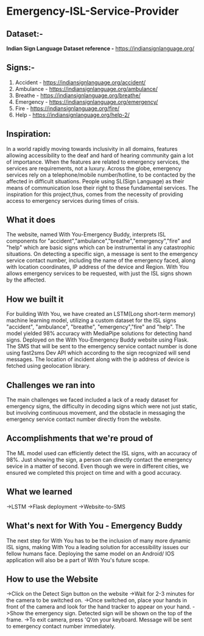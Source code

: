 # Emergency-ISL-Service-Provider

## Dataset:-
**Indian Sign Language Dataset reference -**
https://indiansignlanguage.org/ 

## Signs:-
1. Accident - https://indiansignlanguage.org/accident/ 
2. Ambulance - https://indiansignlanguage.org/ambulance/ 
3. Breathe - https://indiansignlanguage.org/breathe/
4. Emergency - https://indiansignlanguage.org/emergency/
5. Fire - https://indiansignlanguage.org/fire/
6. Help - https://indiansignlanguage.org/help-2/


## Inspiration:
In a world rapidly moving towards inclusivity in all domains, features allowing accessibility to the deaf and hard of hearing community gain a lot of importance. When the features are related to emergency services, the services are requirements, not a luxury. Across the globe, emergency services rely on a telephone/mobile number/hotline, to be contacted by the affected in difficult situations. People using SL(Sign Language) as their means of communication lose their right to these fundamental services. The inspiration for this project,thus, comes from the necessity of providing access to emergency services during times of crisis.

## What it does
The website, named With You-Emergency Buddy, interprets ISL components for "accident","ambulance","breathe","emergency","fire" and "help" which are basic signs which can be instrumental in any catastrophic situations. On detecting a specific sign, a message is sent to the emergency service contact number, including the name of the emergency faced, along with location coordinates, IP address of the device and Region. With You allows emergency services to be requested, with just the ISL signs shown by the affected.

## How we built it
For building With You, we have created an LSTM(Long short-term memory) machine learning model, utilizing a custom dataset for the ISL signs "accident", "ambulance", "breathe", "emergency","fire" and "help". The model yielded 98% accuracy with MediaPipe solutions for detecting hand signs. Deployed on the With You-Emergency Buddy website using Flask. The SMS that will be sent to the emergency service contact number is done using fast2sms Dev API which according to the sign recognized will send messages. The location of incident along with the ip address of device is fetched using geolocation library.

## Challenges we ran into
The main challenges we faced included a lack of a ready dataset for emergency signs, the difficulty in decoding signs which were not just static, but involving continuous movement, and the obstacle in messaging the emergency service contact number directly from the website.

## Accomplishments that we're proud of
The ML model used can efficiently detect the ISL signs, with an accuracy of 98%. Just showing the sign, a person can directly contact the emergency sevice in a matter of second. Even though we were in different cities, we ensured we completed this project on time and with a good accuracy.

## What we learned
->LSTM
->Flask deployment
->Website-to-SMS

## What's next for With You - Emergency Buddy
The next step for With You has to be the inclusion of many more dynamic ISL signs, making With You a leading solution for accessibility issues our fellow humans face. Deploying the same model on an Android/ IOS application will also be a part of With You's future scope.

## How to use the Website
->Click on the Detect Sign button on the website
->Wait for 2-3 minutes for the camera to be switched on.
->Once switched on, place your hands in front of the camera and look for the hand tracker to appear on your hand.
->Show the emergency sign. Detected sign will be shown on the top of the frame.
->To exit camera, press 'Q'on your keyboard. Message will be sent to emergency contact number immediately.
